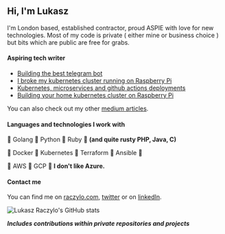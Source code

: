 ## Hi, I'm Lukasz

I'm London based, established contractor, proud ASPIE with love for new technologies.
Most of my code is private ( either mine or business choice ) but bits which are public are free for grabs.

#### Aspiring tech writer

* [Building the best telegram bot](https://itnext.io/building-best-telegram-bot-bbf905d09d74)
* [I broke my kubernetes cluster running on Raspberry Pi](https://itnext.io/i-broke-my-kubernetes-cluster-running-on-raspberry-pi-355234a24d)
* [Kubernetes, microservices and github actions deployments](https://itnext.io/unified-microservices-builds-using-github-actions-3442c4ee175e)
* [Building your home kubernetes cluster on Raspberry Pi](https://itnext.io/building-your-home-raspberry-pi-kubernetes-cluster-14eeeb3c521e)

You can also check out my other [medium articles](https://raczylo.medium.com/).

#### Languages and technologies I work with

🌟 Golang 🌟 Python 🌟 Ruby 🌟 **(and quite rusty PHP, Java, C)**

🌟 Docker 🌟 Kubernetes 🌟 Terraform 🌟 Ansible 🌟

🌟 AWS 🌟 GCP 🌟 **I don't like Azure.**

#### Contact me

You can find me on [raczylo.com](https://raczylo.com), [twitter](https://twitter.com/raczylo) or on [linkedIn](https://www.linkedin.com/in/lukaszraczylo/).

![Lukasz Raczylo's GitHub stats](https://github-readme-stats.vercel.app/api?username=lukaszraczylo&count_private=true&show_icons=true&cache_seconds=1800)

***Includes contributions within private repositories and projects***
